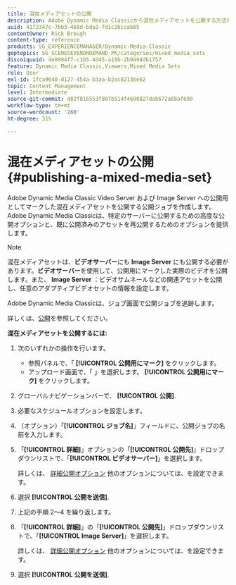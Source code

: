 ```yaml
---
title: 混在メディアセットの公開
description: Adobe Dynamic Media Classicから混在メディアセットを公開する方法を説明します。
uuid: 4172347c-7bb3-468d-bda2-fd1c26ccab85
contentOwner: Rick Brough
content-type: reference
products: SG_EXPERIENCEMANAGER/Dynamic-Media-Classic
geptopics: SG_SCENESEVENONDEMAND_PK/categories/mixed_media_sets
discoiquuid: 4e8694f7-c1b5-4d45-a18b-2b9494db1757
feature: Dynamic Media Classic,Viewers,Mixed Media Sets
role: User
exl-id: 1fca9640-d127-454a-b3aa-b2ac82136e62
topic: Content Management
level: Intermediate
source-git-commit: d82f816553f807b514f4690827dab672a6baf690
workflow-type: tm+mt
source-wordcount: '260'
ht-degree: 31%

---
```


# 混在メディアセットの公開{#publishing-a-mixed-media-set}

Adobe Dynamic Media Classic Video Server および Image Server への公開用としてマークした混在メディアセットを公開する公開ジョブを作成します。 Adobe Dynamic Media Classicは、特定のサーバーに公開するための高度な公開オプションと、既に公開済みのアセットを再公開するためのオプションを提供します。

>[!NOTE]
>
>混在メディアセットは、**ビデオサーバー**&#x200B;にも **Image Server** にも公開する必要があります。**ビデオサーバー**&#x200B;を使用して、公開用にマークした実際のビデオを公開します。また、 **Image Server** ：ビデオサムネールなどの関連アセットを公開し、任意のアダプティブビデオセットの情報を設定します。

Adobe Dynamic Media Classicは、ジョブ画面で公開ジョブを追跡します。

詳しくは、[公開](publishing-files.md#publishing_files)を参照してください。

<!-- 

Comment Type: remark
Last Modified By: unknown unknown 
Last Modified Date: 

<p>RB: Updated the following steps as per Cynthia email, 11/9/2012, added 11/12/2012</p>

 -->

**混在メディアセットを公開するには:**

1. 次のいずれかの操作を行います。

   * 参照パネルで、「 **[!UICONTROL 公開用にマーク]** をクリックします。
   * アップロード画面で、「 」を選択します。 **[!UICONTROL 公開用にマーク]** をクリックします。

1. グローバルナビゲーションバーで、 **[!UICONTROL 公開]**.
1. 必要なスケジュールオプションを設定します。
1. （オプション）「**[!UICONTROL ジョブ名]**」フィールドに、公開ジョブの名前を入力します。
1. 「**[!UICONTROL 詳細]**」オプションの「**[!UICONTROL 公開先]**」ドロップダウンリストで、「**[!UICONTROL ビデオサーバー]**」を選択します。

   詳しくは、 [詳細公開オプション](publishing-files.md#advanced_publish_options) 他のオプションについては、を設定できます。

1. 選択 **[!UICONTROL 公開を送信]**.
1. 上記の手順 2～4 を繰り返します。
1. 「**[!UICONTROL 詳細]**」の「**[!UICONTROL 公開先]**」ドロップダウンリストで、「**[!UICONTROL Image Server]**」を選択します。

   詳しくは、 [詳細公開オプション](publishing-files.md#advanced_publish_options) 他のオプションについては、を設定できます。

1. 選択 **[!UICONTROL 公開を送信]**.
